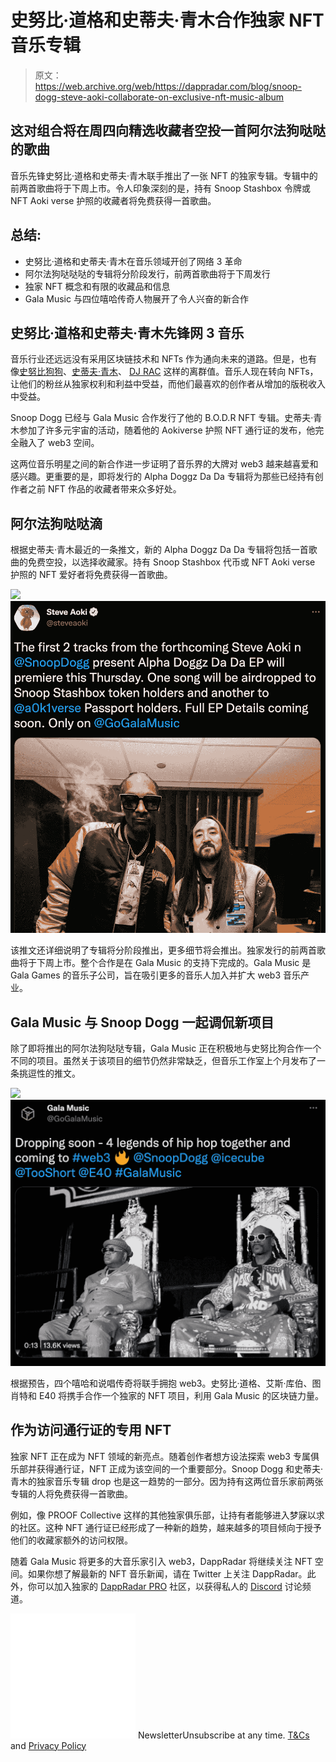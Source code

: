 # 史努比·道格和史蒂夫·青木合作独家 NFT 音乐专辑

> 原文：<https://web.archive.org/web/https://dappradar.com/blog/snoop-dogg-steve-aoki-collaborate-on-exclusive-nft-music-album>

## 这对组合将在周四向精选收藏者空投一首阿尔法狗哒哒的歌曲

音乐先锋史努比·道格和史蒂夫·青木联手推出了一张 NFT 的独家专辑。专辑中的前两首歌曲将于下周上市。令人印象深刻的是，持有 Snoop Stashbox 令牌或 NFT Aoki verse 护照的收藏者将免费获得一首歌曲。

## 总结:

*   史努比·道格和史蒂夫·青木在音乐领域开创了网络 3 革命
*   阿尔法狗哒哒哒的专辑将分阶段发行，前两首歌曲将于下周发行
*   独家 NFT 概念和有限的收藏品和信息
*   Gala Music 与四位嘻哈传奇人物展开了令人兴奋的新合作

## 史努比·道格和史蒂夫·青木先锋网 3 音乐

音乐行业还远远没有采用区块链技术和 NFTs 作为通向未来的道路。但是，也有像[史努比狗狗](https://web.archive.org/web/20220706102110/https://dappradar.com/hub/wallet/eth/0xce90a7949bb78892f159f428d0dc23a8e3584d75/nfts/1)、[史蒂夫·青木](https://web.archive.org/web/20220706102110/https://dappradar.com/hub/wallet/eth/0xe4bbcbff51e61d0d95fcc5016609ac8354b177c4)、 [DJ RAC](https://web.archive.org/web/20220706102110/https://dappradar.com/blog/music-flows-through-the-crypto-world/) 这样的离群值。音乐人现在转向 NFTs，让他们的粉丝从独家权利和利益中受益，而他们最喜欢的创作者从增加的版税收入中受益。

Snoop Dogg 已经与 Gala Music 合作发行了他的 B.O.D.R NFT 专辑。史蒂夫·青木参加了许多元宇宙的活动，随着他的 Aokiverse 护照 NFT 通行证的发布，他完全融入了 web3 空间。

这两位音乐明星之间的新合作进一步证明了音乐界的大牌对 web3 越来越喜爱和感兴趣。更重要的是，即将发行的 Alpha Doggz Da Da 专辑将为那些已经持有创作者之前 NFT 作品的收藏者带来众多好处。

## 阿尔法狗哒哒滴

根据史蒂夫·青木最近的一条推文，新的 Alpha Doggz Da Da 专辑将包括一首歌曲的免费空投，以选择收藏家。持有 Snoop Stashbox 代币或 NFT Aoki verse 护照的 NFT 爱好者将免费获得一首歌曲。

![](img/ec4f430a97e7e72acd96f5ff538dbe94.png)![](img/32ed98a86bffb4cc5e8806102cbd3ca9.png)

该推文还详细说明了专辑将分阶段推出，更多细节将会推出。独家发行的前两首歌曲将于下周上市。整个合作是在 Gala Music 的支持下完成的。Gala Music 是 Gala Games 的音乐子公司，旨在吸引更多的音乐人加入并扩大 web3 音乐产业。

## Gala Music 与 Snoop Dogg 一起调侃新项目

除了即将推出的阿尔法狗哒哒专辑，Gala Music 正在积极地与史努比狗合作一个不同的项目。虽然关于该项目的细节仍然非常缺乏，但音乐工作室上个月发布了一条挑逗性的推文。

![](img/bd5d913c4e8eb047f2054e2501ef8217.png)![](img/dbc78afedcfc8888dd360dc5fdcb8270.png)

根据预告，四个嘻哈和说唱传奇将联手拥抱 web3。史努比·道格、艾斯·库伯、图肖特和 E40 将携手合作一个独家的 NFT 项目，利用 Gala Music 的区块链力量。

## 作为访问通行证的专用 NFT

独家 NFT 正在成为 NFT 领域的新亮点。随着创作者想方设法探索 web3 专属俱乐部并获得通行证，NFT 正成为该空间的一个重要部分。Snoop Dogg 和史蒂夫·青木的独家音乐专辑 drop 也是这一趋势的一部分。因为持有这两位音乐家前两张专辑的人将免费获得一首歌曲。

例如，像 PROOF Collective 这样的其他独家俱乐部，让持有者能够进入梦寐以求的社区。这种 NFT 通行证已经形成了一种新的趋势，越来越多的项目倾向于授予他们的收藏家额外的访问权限。

随着 Gala Music 将更多的大音乐家引入 web3，DappRadar 将继续关注 NFT 空间。如果你想了解最新的 NFT 音乐新闻，请在 Twitter 上关注 DappRadar。此外，你可以加入独家的 [DappRadar PRO](https://web.archive.org/web/20220706102110/https://dappradar.com/token/pro) 社区，以获得私人的 [Discord](https://web.archive.org/web/20220706102110/https://discord.gg/4ybbssrHkm) 讨论频道。

![](img/6d5a4a2d609c56e1a5771717e54ba759.png) NewsletterUnsubscribe at any time. [T&Cs](https://web.archive.org/web/20220706102110/https://dappradar.com/terms) and [Privacy Policy](https://web.archive.org/web/20220706102110/https://dappradar.com/privacy-policy)